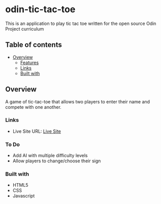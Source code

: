 # odin-tic-tac-toe

This is an application to play tic tac toe written
for the open source Odin Project curriculum

## Table of contents

- [Overview](#overview)
  - [Features](#features)
  - [Links](#links)
  - [Built with](#built-with)

## Overview

A game of tic-tac-toe that allows
two players to enter their name and compete
with one another.

### Links

- Live Site URL: [Live Site](https://holdenr505.github.io/odin-tic-tac-toe)

### To Do

- Add AI with multiple difficulty levels
- Allow players to change/choose their sign

### Built with

- HTML5
- CSS
- Javascript
